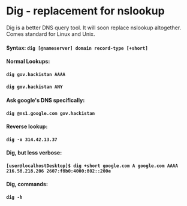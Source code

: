 # Dig - replacement for nslookup

Dig is a better DNS query tool. It will soon replace nslookup altogether. Comes standard for Linux and Unix.



#### **Syntax:** `dig [@nameserver] domain record-type [+short]`

#### 

#### **Normal Lookups:**

#### `dig gov.hackistan AAAA`

#### `dig gov.hackistan ANY`

#### 

#### **Ask google's DNS specifically:**

#### `dig @ns1.google.com gov.hackistan`

#### 

#### **Reverse lookup:**

#### `dig -x 314.42.13.37`

#### 

#### **Dig, but less verbose:**

#### `[user@localhostDesktop]$ dig +short google.com A google.com AAAA 216.58.218.206 2607:f8b0:4000:802::200e`

#### 

#### **Dig, commands:**

#### `dig -h`



